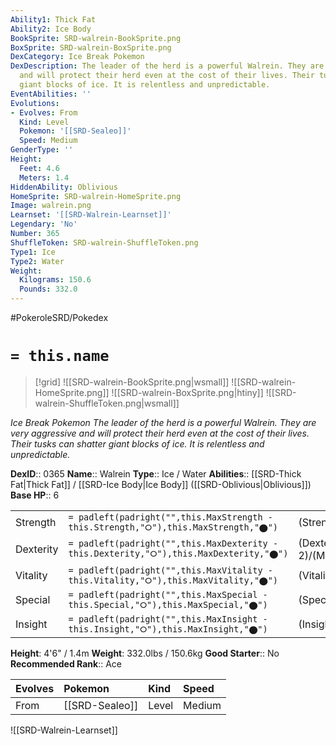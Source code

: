 ```yaml
---
Ability1: Thick Fat
Ability2: Ice Body
BookSprite: SRD-walrein-BookSprite.png
BoxSprite: SRD-walrein-BoxSprite.png
DexCategory: Ice Break Pokemon
DexDescription: The leader of the herd is a powerful Walrein. They are very aggressive
  and will protect their herd even at the cost of their lives. Their tusks can shatter
  giant blocks of ice. It is relentless and unpredictable.
EventAbilities: ''
Evolutions:
- Evolves: From
  Kind: Level
  Pokemon: '[[SRD-Sealeo]]'
  Speed: Medium
GenderType: ''
Height:
  Feet: 4.6
  Meters: 1.4
HiddenAbility: Oblivious
HomeSprite: SRD-walrein-HomeSprite.png
Image: walrein.png
Learnset: '[[SRD-Walrein-Learnset]]'
Legendary: 'No'
Number: 365
ShuffleToken: SRD-walrein-ShuffleToken.png
Type1: Ice
Type2: Water
Weight:
  Kilograms: 150.6
  Pounds: 332.0
---
```


#PokeroleSRD/Pokedex

# `= this.name`

> [!grid]
> ![[SRD-walrein-BookSprite.png|wsmall]]
> ![[SRD-walrein-HomeSprite.png]]
> ![[SRD-walrein-BoxSprite.png|htiny]]
> ![[SRD-walrein-ShuffleToken.png|wsmall]]


*Ice Break Pokemon*
*The leader of the herd is a powerful Walrein. They are very aggressive and will protect their herd even at the cost of their lives. Their tusks can shatter giant blocks of ice. It is relentless and unpredictable.*

**DexID**:: 0365
**Name**:: Walrein
**Type**:: Ice / Water
**Abilities**:: [[SRD-Thick Fat|Thick Fat]] / [[SRD-Ice Body|Ice Body]] ([[SRD-Oblivious|Oblivious]])
**Base HP**:: 6

|           |                                                                                        |                                          |
| --------- | -------------------------------------------------------------------------------------- | ---------------------------------------- |
| Strength  | `= padleft(padright("",this.MaxStrength - this.Strength,"⭘"),this.MaxStrength,"⬤")`    | (Strength::2)/(MaxStrength::5)   |
| Dexterity | `= padleft(padright("",this.MaxDexterity - this.Dexterity,"⭘"),this.MaxDexterity,"⬤")` | (Dexterity:: 2)/(MaxDexterity::4) |
| Vitality  | `= padleft(padright("",this.MaxVitality - this.Vitality,"⭘"),this.MaxVitality,"⬤")`    | (Vitality::3)/(MaxVitality::6)   |
| Special   | `= padleft(padright("",this.MaxSpecial - this.Special,"⭘"),this.MaxSpecial,"⬤")`       | (Special::3)/(MaxSpecial::6)     |
| Insight   | `= padleft(padright("",this.MaxInsight - this.Insight,"⭘"),this.MaxInsight,"⬤")`       | (Insight::2)/(MaxInsight::5)     |

**Height**: 4'6" / 1.4m
**Weight**: 332.0lbs / 150.6kg
**Good Starter**:: No
**Recommended Rank**:: Ace

| Evolves   | Pokemon        | Kind   | Speed   |
|:----------|:---------------|:-------|:--------|
| From      | [[SRD-Sealeo]] | Level  | Medium  |

![[SRD-Walrein-Learnset]]